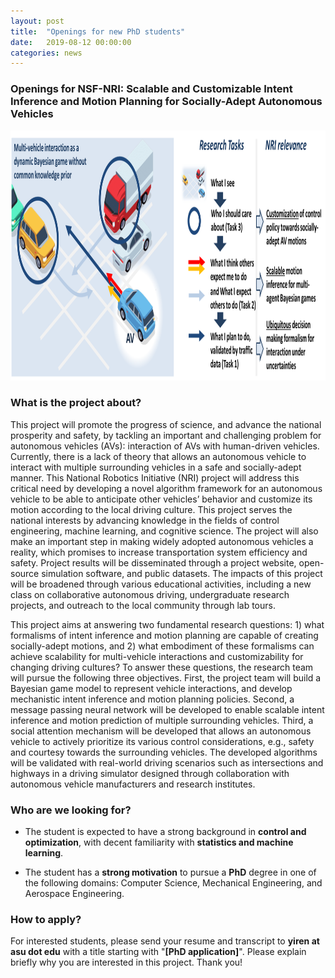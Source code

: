 ```yaml
---
layout: post
title:  "Openings for new PhD students"
date:   2019-08-12 00:00:00
categories: news
---
```


### Openings for NSF-NRI: Scalable and Customizable Intent Inference and Motion Planning for Socially-Adept Autonomous Vehicles

<img src="/_images/savi/overview_nri.png" alt="Drawing" style="height: 400px;"/>
<!--<a class="caption">**Summary of the project**</a>-->

### What is the project about?

This project will promote the progress of science, and advance the
national prosperity and safety, by tackling an important and challenging
problem for autonomous vehicles (AVs): interaction of AVs with
human-driven vehicles. Currently, there is a lack of theory that
allows an autonomous vehicle to interact with multiple surrounding
vehicles in a safe and socially-adept manner. This National Robotics
Initiative (NRI) project will address this critical need by developing
a novel algorithm framework for an autonomous vehicle to be able to
anticipate other vehicles’ behavior and customize its motion according
to the local driving culture. This project serves the national
interests by advancing knowledge in the fields of control
engineering, machine learning, and cognitive science.  The project
will also make an important step in making widely adopted autonomous
vehicles a reality, which promises to increase transportation system
efficiency and safety. Project results will be disseminated through
a project website, open-source simulation software, and public
datasets. The impacts of this project will be broadened through
various educational activities, including a new class on
collaborative autonomous driving, undergraduate research projects,
and outreach to the local community through lab tours.

This project aims at answering two fundamental research questions: 1)
what formalisms of intent inference and motion planning are capable of
creating socially-adept motions, and 2) what embodiment of these
formalisms can achieve scalability for multi-vehicle interactions and
customizability for changing driving cultures? To answer these
questions, the research team will pursue the following three
objectives. First, the project team will build a Bayesian game model to
represent vehicle interactions, and develop mechanistic intent
inference and motion planning policies. Second, a message passing
neural network will be developed to enable scalable intent inference
and motion prediction of multiple surrounding vehicles. Third, a
social attention mechanism will be developed that allows an autonomous
vehicle to actively prioritize its various control considerations,
e.g., safety and courtesy towards the surrounding vehicles. The
developed algorithms will be validated with real-world driving
scenarios such as intersections and highways in a driving simulator
designed through collaboration with autonomous vehicle manufacturers
and research institutes.

### Who are we looking for?

* The student is expected to have a strong background in
**control and optimization**, with decent familiarity with **statistics
and machine learning**.

* The student has a **strong motivation** to pursue a **PhD** degree in
one of the following domains: Computer Science,
Mechanical Engineering, and Aerospace Engineering.

### How to apply?

For interested students, please send your resume and transcript to
**yiren at asu dot edu** with a title starting with
"**[PhD application]**". Please explain briefly
why you are interested in this project. Thank you!


<!--[Max Yi Ren]: /index.html-->
<!--[Wenlong Zhang]: https://home.riselab.info/-->
<!--[Yezhou Yang]: https://yezhouyang.engineering.asu.edu/-->